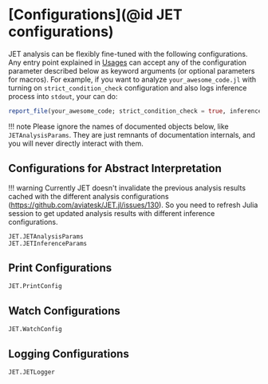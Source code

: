 # [Configurations](@id JET configurations)

JET analysis can be flexibly fine-tuned with the following configurations.
Any entry point explained in [Usages](@ref) can accept any of the configuration parameter described below as keyword
arguments (or optional parameters for macros).
For example, if you want to analyze `your_awesome_code.jl` with turning on `strict_condition_check` configuration and
also logs inference process into `stdout`, your can do:
```julia
report_file(your_awesome_code; strict_condition_check = true, inference_logger = stdout)
```

!!! note
    Please ignore the names of documented objects below, like `JETAnalysisParams`.
    They are just remnants of documentation internals, and you will never directly interact with them.


## Configurations for Abstract Interpretation

!!! warning
    Currently JET doesn't invalidate the previous analysis results cached with the different analysis configurations
    (https://github.com/aviatesk/JET.jl/issues/130).
    So you need to refresh Julia session to get updated analysis results with different inference configurations.

```@docs
JET.JETAnalysisParams
JET.JETInferenceParams
```


## Print Configurations

```@docs
JET.PrintConfig
```


## Watch Configurations

```@docs
JET.WatchConfig
```


## Logging Configurations

```@docs
JET.JETLogger
```

